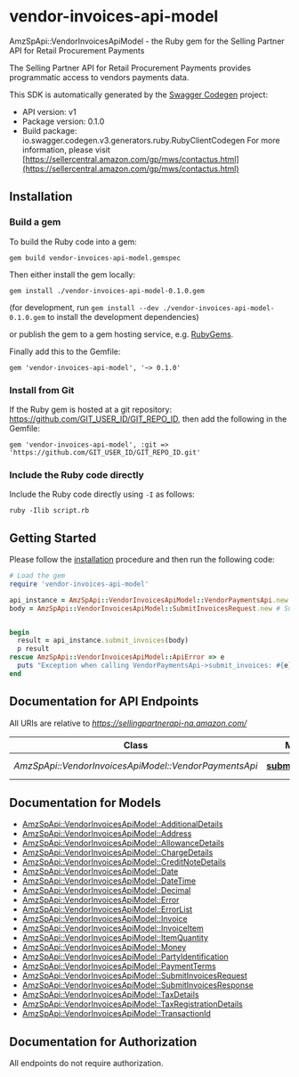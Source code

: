 # vendor-invoices-api-model

AmzSpApi::VendorInvoicesApiModel - the Ruby gem for the Selling Partner API for Retail Procurement Payments

The Selling Partner API for Retail Procurement Payments provides programmatic access to vendors payments data.

This SDK is automatically generated by the [Swagger Codegen](https://github.com/swagger-api/swagger-codegen) project:

- API version: v1
- Package version: 0.1.0
- Build package: io.swagger.codegen.v3.generators.ruby.RubyClientCodegen
For more information, please visit [https://sellercentral.amazon.com/gp/mws/contactus.html](https://sellercentral.amazon.com/gp/mws/contactus.html)

## Installation

### Build a gem

To build the Ruby code into a gem:

```shell
gem build vendor-invoices-api-model.gemspec
```

Then either install the gem locally:

```shell
gem install ./vendor-invoices-api-model-0.1.0.gem
```
(for development, run `gem install --dev ./vendor-invoices-api-model-0.1.0.gem` to install the development dependencies)

or publish the gem to a gem hosting service, e.g. [RubyGems](https://rubygems.org/).

Finally add this to the Gemfile:

    gem 'vendor-invoices-api-model', '~> 0.1.0'

### Install from Git

If the Ruby gem is hosted at a git repository: https://github.com/GIT_USER_ID/GIT_REPO_ID, then add the following in the Gemfile:

    gem 'vendor-invoices-api-model', :git => 'https://github.com/GIT_USER_ID/GIT_REPO_ID.git'

### Include the Ruby code directly

Include the Ruby code directly using `-I` as follows:

```shell
ruby -Ilib script.rb
```

## Getting Started

Please follow the [installation](#installation) procedure and then run the following code:
```ruby
# Load the gem
require 'vendor-invoices-api-model'

api_instance = AmzSpApi::VendorInvoicesApiModel::VendorPaymentsApi.new
body = AmzSpApi::VendorInvoicesApiModel::SubmitInvoicesRequest.new # SubmitInvoicesRequest | 


begin
  result = api_instance.submit_invoices(body)
  p result
rescue AmzSpApi::VendorInvoicesApiModel::ApiError => e
  puts "Exception when calling VendorPaymentsApi->submit_invoices: #{e}"
end
```

## Documentation for API Endpoints

All URIs are relative to *https://sellingpartnerapi-na.amazon.com/*

Class | Method | HTTP request | Description
------------ | ------------- | ------------- | -------------
*AmzSpApi::VendorInvoicesApiModel::VendorPaymentsApi* | [**submit_invoices**](docs/VendorPaymentsApi.md#submit_invoices) | **POST** /vendor/payments/v1/invoices | 

## Documentation for Models

 - [AmzSpApi::VendorInvoicesApiModel::AdditionalDetails](docs/AdditionalDetails.md)
 - [AmzSpApi::VendorInvoicesApiModel::Address](docs/Address.md)
 - [AmzSpApi::VendorInvoicesApiModel::AllowanceDetails](docs/AllowanceDetails.md)
 - [AmzSpApi::VendorInvoicesApiModel::ChargeDetails](docs/ChargeDetails.md)
 - [AmzSpApi::VendorInvoicesApiModel::CreditNoteDetails](docs/CreditNoteDetails.md)
 - [AmzSpApi::VendorInvoicesApiModel::Date](docs/Date.md)
 - [AmzSpApi::VendorInvoicesApiModel::DateTime](docs/DateTime.md)
 - [AmzSpApi::VendorInvoicesApiModel::Decimal](docs/Decimal.md)
 - [AmzSpApi::VendorInvoicesApiModel::Error](docs/Error.md)
 - [AmzSpApi::VendorInvoicesApiModel::ErrorList](docs/ErrorList.md)
 - [AmzSpApi::VendorInvoicesApiModel::Invoice](docs/Invoice.md)
 - [AmzSpApi::VendorInvoicesApiModel::InvoiceItem](docs/InvoiceItem.md)
 - [AmzSpApi::VendorInvoicesApiModel::ItemQuantity](docs/ItemQuantity.md)
 - [AmzSpApi::VendorInvoicesApiModel::Money](docs/Money.md)
 - [AmzSpApi::VendorInvoicesApiModel::PartyIdentification](docs/PartyIdentification.md)
 - [AmzSpApi::VendorInvoicesApiModel::PaymentTerms](docs/PaymentTerms.md)
 - [AmzSpApi::VendorInvoicesApiModel::SubmitInvoicesRequest](docs/SubmitInvoicesRequest.md)
 - [AmzSpApi::VendorInvoicesApiModel::SubmitInvoicesResponse](docs/SubmitInvoicesResponse.md)
 - [AmzSpApi::VendorInvoicesApiModel::TaxDetails](docs/TaxDetails.md)
 - [AmzSpApi::VendorInvoicesApiModel::TaxRegistrationDetails](docs/TaxRegistrationDetails.md)
 - [AmzSpApi::VendorInvoicesApiModel::TransactionId](docs/TransactionId.md)

## Documentation for Authorization

 All endpoints do not require authorization.

